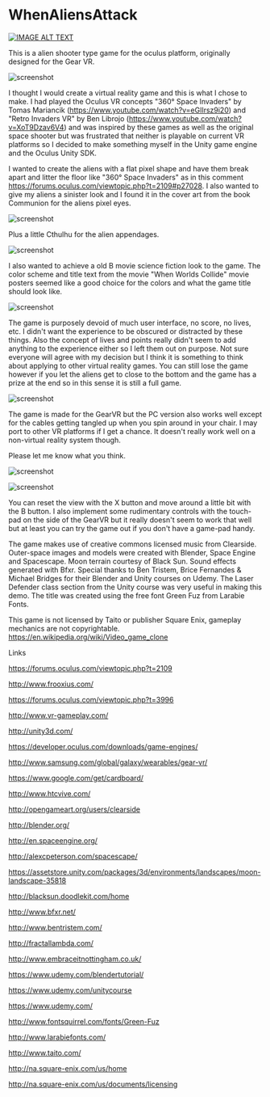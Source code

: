 # WhenAliensAttack

[![IMAGE ALT TEXT](http://img.youtube.com/vi/JnGAwude06g/0.jpg)](http://www.youtube.com/watch?v=JnGAwude06g "When Aliens Attack!")

This is a alien shooter type game for the oculus platform, originally designed for the Gear VR.

![screenshot](/../master/icon.png?raw=true) 

I thought I would create a virtual reality game and this is what I chose to make. I had played the Oculus VR concepts "360° Space Invaders" by Tomas Mariancik (https://www.youtube.com/watch?v=eGIlrsz9i20) and "Retro Invaders VR" by Ben Librojo (https://www.youtube.com/watch?v=XoT9Dzav6V4) and was inspired by these games as well as the original space shooter but was frustrated that neither is playable on current VR platforms so I decided to make something myself in the Unity game engine and the Oculus Unity SDK.

I wanted to create the aliens with a flat pixel shape and have them break apart and litter the floor like "360° Space Invaders" as in this comment https://forums.oculus.com/viewtopic.php?t=2109#p27028. I also wanted to give my aliens a sinister look and I found it in the cover art from the book Communion for the aliens pixel eyes.

![screenshot](/../master/communion.jpg?raw=true) 

Plus a little Cthulhu for the alien appendages.

![screenshot](/../master/Cthulhu_sketch_by_LovecraftCustom.jpg?raw=true) 

I also wanted to achieve a old B movie science fiction look to the game. The color scheme and title text from the movie "When Worlds Collide" movie posters seemed like a good choice for the colors and what the game title should look like.

![screenshot](/../master/when_worlds_collideCustom.jpg?raw=true) 

The game is purposely devoid of much user interface, no score, no lives, etc. I didn't want the experience to be obscured or distracted by these things. Also the concept of lives and points really didn't seem to add anything to the experience either so I left them out on purpose. Not sure everyone will agree with my decision but I think it is something to think about applying to other virtual reality games. You can still lose the game however if you let the aliens get to close to the bottom and the game has a prize at the end so in this sense it is still a full game.

![screenshot](/../master/Screenshot1title.png?raw=true) 

The game is made for the GearVR but the PC version also works well except for the cables getting tangled up when you spin around in your chair. I may port to other VR platforms if I get a chance. It doesn't really work well on a non-virtual reality system though.

Please let me know what you think.

![screenshot](/../master/Screenshot0.png?raw=true) 

![screenshot](/../master/Screenshot26playfield+circle+space.png?raw=true) 

You can reset the view with the X button and move around a little bit with the B button. I also implement some rudimentary controls with the touch-pad on the side of the GearVR but it really doesn't seem to work that well but at least you can try the game out if you don't have a game-pad handy.

The game makes use of creative commons licensed music from Clearside. Outer-space images and models were created with Blender, Space Engine and Spacescape. Moon terrain courtesy of Black Sun. Sound effects generated with Bfxr. Special thanks to Ben Tristem, Brice Fernandes & Michael Bridges for their Blender and Unity courses on Udemy. The Laser Defender class section from the Unity course was very useful in making this demo. The title was created using the free font Green Fuz from Larabie Fonts.

This game is not licensed by Taito or publisher Square Enix, gameplay mechanics are not copyrightable. https://en.wikipedia.org/wiki/Video_game_clone

Links

https://forums.oculus.com/viewtopic.php?t=2109

http://www.frooxius.com/

https://forums.oculus.com/viewtopic.php?t=3996

http://www.vr-gameplay.com/

http://unity3d.com/

https://developer.oculus.com/downloads/game-engines/

http://www.samsung.com/global/galaxy/wearables/gear-vr/

https://www.google.com/get/cardboard/

http://www.htcvive.com/

http://opengameart.org/users/clearside

http://blender.org/

http://en.spaceengine.org/

http://alexcpeterson.com/spacescape/

https://assetstore.unity.com/packages/3d/environments/landscapes/moon-landscape-35818

http://blacksun.doodlekit.com/home

http://www.bfxr.net/

http://www.bentristem.com/

http://fractallambda.com/

http://www.embraceitnottingham.co.uk/

https://www.udemy.com/blendertutorial/

https://www.udemy.com/unitycourse

https://www.udemy.com/

http://www.fontsquirrel.com/fonts/Green-Fuz

http://www.larabiefonts.com/

http://www.taito.com/

http://na.square-enix.com/us/home

http://na.square-enix.com/us/documents/licensing

